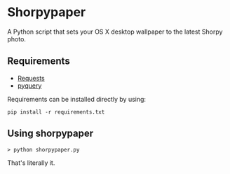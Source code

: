 Shorpypaper
===========

A Python script that sets your OS X desktop wallpaper to the latest Shorpy photo.

Requirements
------------

* [Requests](http://docs.python-requests.org/en/latest/index.html)
* [pyquery](http://packages.python.org/pyquery/)

Requirements can be installed directly by using:

    pip install -r requirements.txt

Using shorpypaper
-----------------

    > python shorpypaper.py

That's literally it.
